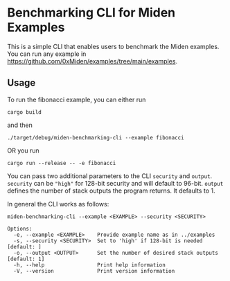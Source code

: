 # Benchmarking CLI for Miden Examples

This is a simple CLI that enables users to benchmark the Miden examples. You can run any example in https://github.com/0xMiden/examples/tree/main/examples.

## Usage

To run the fibonacci example, you can either run

```
cargo build
```

and then

```
./target/debug/miden-benchmarking-cli --example fibonacci
```

OR you run

```
cargo run --release -- -e fibonacci
```

You can pass two additional parameters to the CLI `security` and `output`. `security` can be `"high"` for 128-bit security and will default to 96-bit. `output` defines the number of stack outputs the program returns. It defaults to 1.

In general the CLI works as follows:

`miden-benchmarking-cli --example <EXAMPLE> --security <SECURITY>`

```
Options:
  -e, --example <EXAMPLE>    Provide example name as in ../examples
  -s, --security <SECURITY>  Set to 'high' if 128-bit is needed [default: ]
  -o, --output <OUTPUT>      Set the number of desired stack outputs [default: 1]
  -h, --help                 Print help information
  -V, --version              Print version information
```
